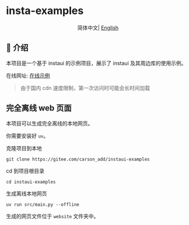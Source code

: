 # insta-examples

<div align="center">

简体中文| [English](./README.md)

</div>
 
## 📖 介绍
本项目是一个基于 instaui 的示例项目，展示了 instaui 及其周边库的使用示例。

在线网址: [在线示例](https://instaui-python.github.io/instaui-examples/)

> 由于国内 cdn 速度限制，第一次访问时可能会长时间加载


## 完全离线 web 页面
本项目可以生成完全离线的本地网页。

你需要安装好 `uv`。


克隆项目到本地
```shell
git clone https://gitee.com/carson_add/instaui-examples
```

cd 到项目根目录
```shell
cd instaui-examples
```

生成离线本地网页
```shell
uv run src/main.py --offline
```

生成的网页文件位于 `website` 文件夹中。
